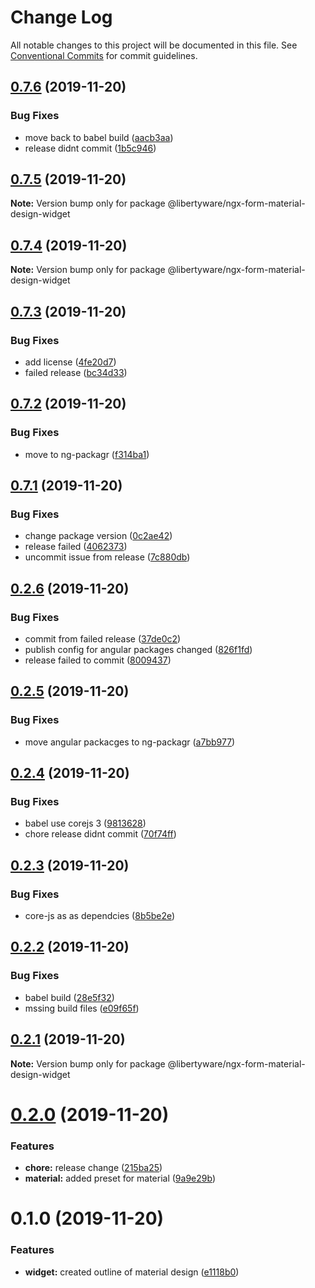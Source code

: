 # Change Log

All notable changes to this project will be documented in this file.
See [Conventional Commits](https://conventionalcommits.org) for commit guidelines.

## [0.7.6](https://github.com/libertyware-limited/ngx-form/compare/@libertyware/ngx-form-material-design-widget@0.7.5...@libertyware/ngx-form-material-design-widget@0.7.6) (2019-11-20)


### Bug Fixes

* move back to babel build ([aacb3aa](https://github.com/libertyware-limited/ngx-form/commit/aacb3aa295e77d08672087034ed12036be069e4b))
* release didnt commit ([1b5c946](https://github.com/libertyware-limited/ngx-form/commit/1b5c946fab877e367167e99c046e9bcdc007209e))





## [0.7.5](https://github.com/libertyware-limited/ngx-form/compare/@libertyware/ngx-form-material-design-widget@0.7.4...@libertyware/ngx-form-material-design-widget@0.7.5) (2019-11-20)

**Note:** Version bump only for package @libertyware/ngx-form-material-design-widget





## [0.7.4](https://github.com/libertyware-limited/ngx-form/compare/@libertyware/ngx-form-material-design-widget@0.7.3...@libertyware/ngx-form-material-design-widget@0.7.4) (2019-11-20)

**Note:** Version bump only for package @libertyware/ngx-form-material-design-widget





## [0.7.3](https://github.com/libertyware-limited/ngx-form/compare/@libertyware/ngx-form-material-design-widget@0.7.2...@libertyware/ngx-form-material-design-widget@0.7.3) (2019-11-20)


### Bug Fixes

* add license ([4fe20d7](https://github.com/libertyware-limited/ngx-form/commit/4fe20d72fb0370509e642f3d74a4d05e6addbd35))
* failed release ([bc34d33](https://github.com/libertyware-limited/ngx-form/commit/bc34d3381d83b3b554157f0c900be3b014b2c81c))





## [0.7.2](https://github.com/libertyware-limited/ngx-form/compare/@libertyware/ngx-form-material-design-widget@0.7.1...@libertyware/ngx-form-material-design-widget@0.7.2) (2019-11-20)


### Bug Fixes

* move to ng-packagr ([f314ba1](https://github.com/libertyware-limited/ngx-form/commit/f314ba1e23280c3bbfc525444d9ecde57b6e6a52))





## [0.7.1](https://github.com/libertyware-limited/ngx-form/compare/@libertyware/ngx-form-material-design-widget@0.2.6...@libertyware/ngx-form-material-design-widget@0.7.1) (2019-11-20)


### Bug Fixes

* change package version ([0c2ae42](https://github.com/libertyware-limited/ngx-form/commit/0c2ae424b3b78c23f7e362000bdedba4b1187159))
* release failed ([4062373](https://github.com/libertyware-limited/ngx-form/commit/4062373d013b288f44b3810a3849aa8770165552))
* uncommit issue from release ([7c880db](https://github.com/libertyware-limited/ngx-form/commit/7c880dbe5a939e9f1eb6d348faec0fb05718c272))





## [0.2.6](https://github.com/libertyware-limited/ngx-form/compare/@libertyware/ngx-form-material-design-widget@0.2.5...@libertyware/ngx-form-material-design-widget@0.2.6) (2019-11-20)


### Bug Fixes

* commit from failed release ([37de0c2](https://github.com/libertyware-limited/ngx-form/commit/37de0c2d35997dd98bea1e9d212dd6472b144063))
* publish config for angular packages changed ([826f1fd](https://github.com/libertyware-limited/ngx-form/commit/826f1fd12f49b70102c1e2639cd95d71f2e15954))
* release failed to commit ([8009437](https://github.com/libertyware-limited/ngx-form/commit/8009437cb4ec334a037e3f769de2534bd7ee158a))





## [0.2.5](https://github.com/libertyware-limited/ngx-form/compare/@libertyware/ngx-form-material-design-widget@0.2.4...@libertyware/ngx-form-material-design-widget@0.2.5) (2019-11-20)


### Bug Fixes

* move angular packacges to ng-packagr ([a7bb977](https://github.com/libertyware-limited/ngx-form/commit/a7bb977fa1dd9fac1f1ca2d1cc79e3eb34e62601))





## [0.2.4](https://github.com/libertyware-limited/ngx-form/compare/@libertyware/ngx-form-material-design-widget@0.2.3...@libertyware/ngx-form-material-design-widget@0.2.4) (2019-11-20)


### Bug Fixes

* babel use corejs 3 ([9813628](https://github.com/libertyware-limited/ngx-form/commit/98136286138a37d3a5a016cfa6d9a0e0a00924fa))
* chore release didnt commit ([70f74ff](https://github.com/libertyware-limited/ngx-form/commit/70f74fff5af89cf7bc3696e4259084783c838e20))





## [0.2.3](https://github.com/libertyware-limited/ngx-form/compare/@libertyware/ngx-form-material-design-widget@0.2.2...@libertyware/ngx-form-material-design-widget@0.2.3) (2019-11-20)


### Bug Fixes

* core-js as as dependcies ([8b5be2e](https://github.com/libertyware-limited/ngx-form/commit/8b5be2e2a965ef9d52754f02c2bc0674c094928f))





## [0.2.2](https://github.com/libertyware-limited/ngx-form/compare/@libertyware/ngx-form-material-design-widget@0.2.1...@libertyware/ngx-form-material-design-widget@0.2.2) (2019-11-20)


### Bug Fixes

* babel build ([28e5f32](https://github.com/libertyware-limited/ngx-form/commit/28e5f32112c21f2b607b1e8041336083aeadf410))
* mssing build files ([e09f65f](https://github.com/libertyware-limited/ngx-form/commit/e09f65f277bae733ed086fab71923b79da4c01e0))





## [0.2.1](https://github.com/libertyware-limited/ngx-form/compare/@libertyware/ngx-form-material-design-widget@0.2.0...@libertyware/ngx-form-material-design-widget@0.2.1) (2019-11-20)

**Note:** Version bump only for package @libertyware/ngx-form-material-design-widget





# [0.2.0](https://github.com/libertyware-limited/ngx-form/compare/@libertyware/ngx-form-material-design-widget@0.1.0...@libertyware/ngx-form-material-design-widget@0.2.0) (2019-11-20)


### Features

* **chore:** release change ([215ba25](https://github.com/libertyware-limited/ngx-form/commit/215ba25e54682efeae44ef359f758069cc14d28c))
* **material:** added preset for material ([9a9e29b](https://github.com/libertyware-limited/ngx-form/commit/9a9e29b023be927563f3659a9fd245892b48be6c))





# 0.1.0 (2019-11-20)


### Features

* **widget:** created outline of material design ([e1118b0](https://github.com/libertyware-limited/ngx-form/commit/e1118b02ad102f83f1d8485c23b64b1e93e3691a))
